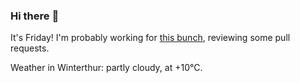 ### Hi there :wave:

It's Friday! I'm probably working for [this bunch](https://github.com/kohofinancial), reviewing some pull requests.

Weather in Winterthur: partly cloudy, at +10°C.
